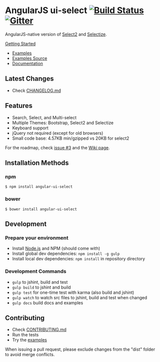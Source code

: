 # AngularJS ui-select [![Build Status](https://travis-ci.org/angular-ui/ui-select.svg?branch=master)](https://travis-ci.org/angular-ui/ui-select) [![Gitter](https://badges.gitter.im/Join%20Chat.svg)](https://gitter.im/angular-ui/ui-select?utm_source=badge&utm_medium=badge&utm_campaign=pr-badge&utm_content=badge)

AngularJS-native version of [Select2](http://ivaynberg.github.io/select2/) and [Selectize](http://brianreavis.github.io/selectize.js/).

[Getting Started](https://github.com/angular-ui/ui-select/wiki/Getting-Started) 

- [Examples](http://angular-ui.github.io/ui-select/#examples)
- [Examples Source](./docs/examples)
- [Documentation](https://github.com/angular-ui/ui-select/wiki)

## Latest Changes

- Check [CHANGELOG.md](/CHANGELOG.md)

## Features

- Search, Select, and Multi-select
- Multiple Themes: Bootstrap, Select2 and Selectize
- Keyboard support
- jQuery not required (except for old browsers)
- Small code base: 4.57KB min/gzipped vs 20KB for select2

For the roadmap, check [issue #3](https://github.com/angular-ui/ui-select/issues/3) and the [Wiki page](https://github.com/angular-ui/ui-select/wiki/Roadmap).

## Installation Methods

### npm
```
$ npm install angular-ui-select
```
### bower
```
$ bower install angular-ui-select
```

## Development

### Prepare your environment
* Install [Node.js](http://nodejs.org/) and NPM (should come with)
* Install global dev dependencies: `npm install -g gulp`
* Install local dev dependencies: `npm install` in repository directory

### Development Commands

* `gulp` to jshint, build and test
* `gulp build` to jshint and build
* `gulp test` for one-time test with karma (also build and jshint)
* `gulp watch` to watch src files to jshint, build and test when changed
* `gulp docs` build docs and examples

## Contributing

- Check [CONTRIBUTING.md](/CONTRIBUTING.md)
- Run the tests
- Try the [examples](./docs/examples)

When issuing a pull request, please exclude changes from the "dist" folder to avoid merge conflicts.
